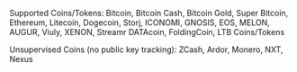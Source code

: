 Supported Coins/Tokens:
Bitcoin, Bitcoin Cash, Bitcoin Gold, Super Bitcoin, Ethereum, Litecoin, Dogecoin, Storj, ICONOMI, GNOSIS, EOS, MELON, AUGUR, Viuly, XENON, Streamr DATAcoin, FoldingCoin, LTB Coins/Tokens

Unsupervised Coins (no public key tracking):
ZCash, Ardor, Monero, NXT, Nexus